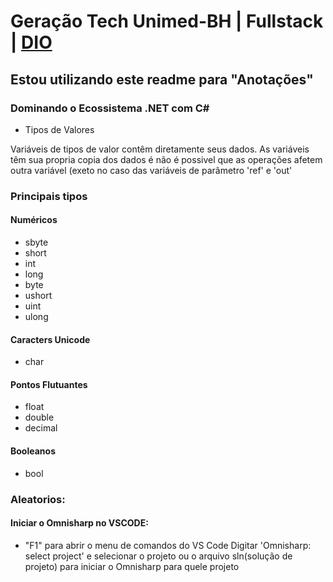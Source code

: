 # Geração Tech Unimed-BH | Fullstack | [DIO](https://web.dio.me/track/geracao-tech-unimed-bh-fullstack)


## Estou utilizando este readme para "Anotações"

### Dominando o Ecossistema .NET com C#

- Tipos de Valores

<p>Variáveis de tipos de valor contêm diretamente seus dados.
As variáveis têm sua propria copia dos dados é não é possivel que as operações afetem outra variável
(exeto no caso das variáveis de parâmetro 'ref' e 'out'</p>

### Principais tipos

#### Numéricos
+ sbyte
+ short
+ int
+ long
+ byte
+ ushort
+ uint
+ ulong

#### Caracters Unicode
+ char

#### Pontos Flutuantes
+ float
+ double
+ decimal

#### Booleanos
+ bool

### Aleatorios:

#### Iniciar o Omnisharp no VSCODE:

- "F1" para abrir o menu de comandos do VS Code Digitar 'Omnisharp: select project' e selecionar o projeto ou o arquivo sln(solução de projeto) para iniciar o Omnisharp para quele projeto
